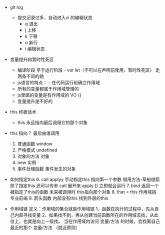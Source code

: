 - git log
  - 提交记录过多，自动进入vi 的编辑状态
    - q 退出
    - j 上移
    - k 下移
    - o 新行
    - i 编辑状态

- 变量提升和暂时性死区
    - 编译阶段  早于运行阶段
          -  var  let（不可以在声明前使用，暂时性死区）  走两条不同的路 
    - js语言的特点：
          - 在代码运行前确立作用域
    - 所有的变量都属于作用域管理的
    - js里面的变量是有作用域的 VO {}
    - 变量提升是不好的

- this 终极话术
    - this 永远指向最后调用它的那个对象

- this 指向？ 最后由谁调用
     1. 普通函数 window
     2. 严格模式    undefined
     3. 对象的方法  对象
     4. new  实例
     5. 事件处理函数    事件发生的对象
  
- 如何指定this
     6. call  applyy    手动指定this 指向第一个参数
            借用方法-草船借箭  除了指定this 还可以传参
            call 展开来   apply []  立即就会运行
     7. bind   返回一个被指定了this的函数
            未来被调用时  this指向那个对象
     8. that = this  作用域链  专业前端
     9. 箭头函数  内部没有this  找到外层的this
   
- 作用域链
定义：作用域的集合就是作用域链
1、函数在执行的过程中，先从自己内部寻找变量
2、如果找不到，再从创建当前函数所在的作用域去找，从此往上，也就是向上一级找。
当在作用域内访问 变量/方法 的时候，会找离自己最近的那个 变量/方法 （就近原则）